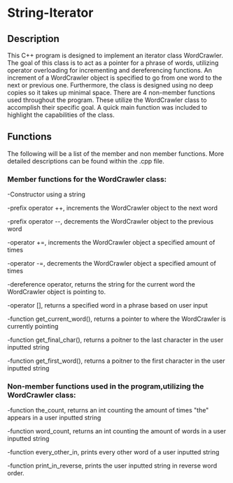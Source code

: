 # String-Iterator

## Description
This C++ program is designed to implement an iterator class WordCrawler. The goal of this class is to act as a pointer for a phrase of words, utilizing operator overloading for incrementing and dereferencing functions. An increment of a WordCrawler object is specified to go from one word to the next or previous one. Furthermore, the class is designed using no deep copies so it takes up minimal space. There are 4 non-member functions used throughout the program. These utilize the WordCrawler class to accomplish their specific goal. A quick main function was included to highlight the capabilities of the class.

## Functions
The following will be a list of the member and non member functions. More detailed descriptions can be found within the .cpp file.

### Member functions for the WordCrawler class:

-Constructor using a string

-prefix operator ++, increments the WordCrawler object to the next word

-prefix operator --, decrements the WordCrawler object to the previous word

-operator +=, increments the WordCrawler object a specified amount of times

-operator -=, decrements the WordCrawler object a specified amount of times

-dereference operator, returns the string for the current word the WordCrawler object is pointing to.

-operator [], returns a specified word in a phrase based on user input

-function get_current_word(), returns a pointer to where the WordCrawler is currently pointing

-function get_final_char(), returns a poitner to the last character in the user inputted string

-function get_first_word(), returns a poitner to the first character in the user inputted string


### Non-member functions used in the program,utilizing the WordCrawler class:

-function the_count, returns an int counting the amount of times "the" appears in a user inputted string

-function word_count, returns an int counting the amount of words in a user inputted string

-function every_other_in, prints every other word of a user inputted string

-function print_in_reverse, prints the user inputted string in reverse word order.
